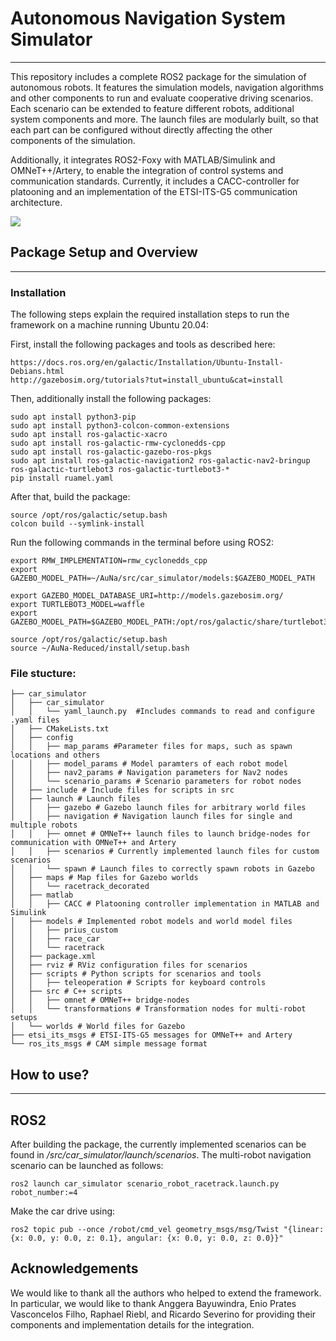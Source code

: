 # Autonomous Navigation System Simulator
___
This repository includes a complete ROS2 package for the simulation of autonomous robots. It features the simulation models, navigation algorithms and other components to run and evaluate cooperative driving scenarios. Each scenario can be extended to feature different robots, additional system components and more. The launch files are modularly built, so that each part can be configured without directly affecting the other components of the simulation.

Additionally, it integrates ROS2-Foxy with MATLAB/Simulink and OMNeT++/Artery, to enable the integration of control systems and communication standards. Currently, it includes a CACC-controller for platooning and an implementation of the ETSI-ITS-G5 communication architecture.

![](https://github.com/HarunTeper/AuNa/blob/main/media/gazeboSimulation.gif)

## Package Setup and Overview
___
### Installation

The following steps explain the required installation steps to run the framework on a machine running Ubuntu 20.04:

First, install the following packages and tools as described here:

    https://docs.ros.org/en/galactic/Installation/Ubuntu-Install-Debians.html
    http://gazebosim.org/tutorials?tut=install_ubuntu&cat=install
    
Then, additionally install the following packages:
    
    sudo apt install python3-pip
    sudo apt install python3-colcon-common-extensions
    sudo apt install ros-galactic-xacro
    sudo apt install ros-galactic-rmw-cyclonedds-cpp
    sudo apt install ros-galactic-gazebo-ros-pkgs
    sudo apt install ros-galactic-navigation2 ros-galactic-nav2-bringup ros-galactic-turtlebot3 ros-galactic-turtlebot3-*
    pip install ruamel.yaml

After that, build the package:

    source /opt/ros/galactic/setup.bash
    colcon build --symlink-install
        
Run the following commands in the terminal before using ROS2:

    export RMW_IMPLEMENTATION=rmw_cyclonedds_cpp
    export GAZEBO_MODEL_PATH=~/AuNa/src/car_simulator/models:$GAZEBO_MODEL_PATH
    
    export GAZEBO_MODEL_DATABASE_URI=http://models.gazebosim.org/
    export TURTLEBOT3_MODEL=waffle
    export GAZEBO_MODEL_PATH=$GAZEBO_MODEL_PATH:/opt/ros/galactic/share/turtlebot3_gazebo/models
    
    source /opt/ros/galactic/setup.bash
    source ~/AuNa-Reduced/install/setup.bash

### File stucture:
```
├── car_simulator
│   ├── car_simulator
│   │   └── yaml_launch.py  #Includes commands to read and configure .yaml files
│   ├── CMakeLists.txt
│   ├── config
│   │   ├── map_params #Parameter files for maps, such as spawn locations and others
│   │   ├── model_params # Model paramters of each robot model
│   │   ├── nav2_params # Navigation parameters for Nav2 nodes
│   │   └── scenario_params # Scenario parameters for robot nodes
│   ├── include # Include files for scripts in src
│   ├── launch # Launch files
│   │   ├── gazebo # Gazebo launch files for arbitrary world files
│   │   ├── navigation # Navigation launch files for single and multiple robots
│   │   ├── omnet # OMNeT++ launch files to launch bridge-nodes for communication with OMNeT++ and Artery
│   │   ├── scenarios # Currently implemented launch files for custom scenarios
│   │   └── spawn # Launch files to correctly spawn robots in Gazebo
│   ├── maps # Map files for Gazebo worlds
│   │   └── racetrack_decorated
│   ├── matlab
│   │   ├── CACC # Platooning controller implementation in MATLAB and Simulink
│   ├── models # Implemented robot models and world model files
│   │   ├── prius_custom
│   │   ├── race_car
│   │   └── racetrack
│   ├── package.xml
│   ├── rviz # RViz configuration files for scenarios
│   ├── scripts # Python scripts for scenarios and tools
│   │   ├── teleoperation # Scripts for keyboard controls
│   ├── src # C++ scripts
│   │   ├── omnet # OMNeT++ bridge-nodes
│   │   └── transformations # Transformation nodes for multi-robot setups
│   └── worlds # World files for Gazebo
├── etsi_its_msgs # ETSI-ITS-G5 messages for OMNeT++ and Artery
└── ros_its_msgs # CAM simple message format
```
	
## How to use?
___
## ROS2

After building the package, the currently implemented scenarios can be found in */src/car_simulator/launch/scenarios*. The multi-robot navigation scenario can be launched as follows:

    ros2 launch car_simulator scenario_robot_racetrack.launch.py robot_number:=4
    
Make the car drive using:
    
    ros2 topic pub --once /robot/cmd_vel geometry_msgs/msg/Twist "{linear: {x: 0.0, y: 0.0, z: 0.1}, angular: {x: 0.0, y: 0.0, z: 0.0}}"
    
## Acknowledgements

We would like to thank all the authors who helped to extend the framework. In particular, we would like to thank Anggera Bayuwindra, Enio Prates Vasconcelos Filho, Raphael Riebl, and Ricardo Severino for providing their components and implementation details for the integration.
